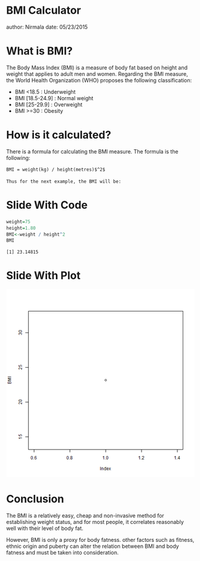 BMI Calculator
========================================================
author: Nirmala
date: 05/23/2015

What is BMI?
========================================================
The Body Mass Index (BMI) is a measure of body fat based on height and weight that applies to adult men and women. Regarding the BMI measure, the World Health Organization (WHO) proposes the following classification:


- BMI <18.5 : Underweight
- BMI [18.5-24.9] : Normal weight
- BMI [25-29.9] : Overweight
- BMI >=30 : Obesity


How is it calculated?
==========================================================

There is a formula for calculating the BMI measure. The formula is the following:

    BMI = weight(kg) / height(metres)$^2$

    Thus for the next example, the BMI will be:


Slide With Code
========================================================


```r
weight=75
height=1.80
BMI<-weight / height^2
BMI
```

```
[1] 23.14815
```

Slide With Plot
========================================================

![plot of chunk unnamed-chunk-2](BMI_Cal-figure/unnamed-chunk-2-1.png) 

Conclusion
========================================================

The BMI is a relatively easy, cheap and non-invasive method for establishing weight status, and for most people, it correlates reasonably well with their level of body fat.

However, BMI is only a proxy for body fatness. other factors such as fitness, ethnic origin and puberty can alter the relation between BMI and body fatness and must be taken into consideration.
